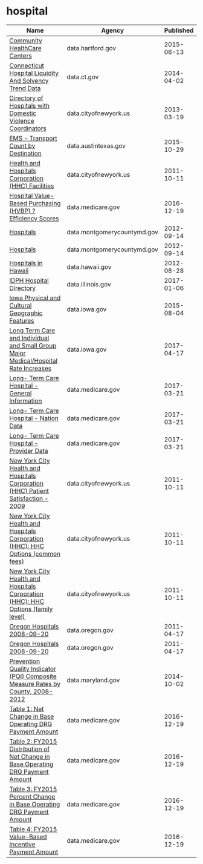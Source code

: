 # hospital

Name | Agency | Published
---- | ---- | ---------
[Community HealthCare Centers](../datasets/n9tp-i3k3.md) | data.hartford.gov | 2015-06-13
[Connecticut Hospital Liquidity And Solvency Trend Data](../datasets/m4iq-w9dy.md) | data.ct.gov | 2014-04-02
[Directory of Hospitals with Domestic Violence Coordinators](../datasets/22b5-sytd.md) | data.cityofnewyork.us | 2013-03-19
[EMS - Transport Count by Destination](../datasets/jtkc-5pgh.md) | data.austintexas.gov | 2015-10-29
[Health and Hospitals Corporation (HHC) Facilities](../datasets/f7b6-v6v3.md) | data.cityofnewyork.us | 2011-10-11
[Hospital Value-Based Purchasing (HVBP) ? Efficiency Scores](../datasets/su9h-3pvj.md) | data.medicare.gov | 2016-12-19
[Hospitals](../datasets/677d-kzp6.md) | data.montgomerycountymd.gov | 2012-09-14
[Hospitals](../datasets/677d-kzp6.md) | data.montgomerycountymd.gov | 2012-09-14
[Hospitals in Hawaii](../datasets/rwns-g4bn.md) | data.hawaii.gov | 2012-08-28
[IDPH Hospital Directory](../datasets/wsms-teqm.md) | data.illinois.gov | 2017-01-06
[Iowa Physical and Cultural Geographic Features](../datasets/uedc-2fk7.md) | data.iowa.gov | 2015-08-04
[Long Term Care and Individual and Small Group Major Medical/Hospital Rate Increases](../datasets/ew6f-atpq.md) | data.iowa.gov | 2017-04-17
[Long- Term Care Hospital - General Information](../datasets/azum-44iv.md) | data.medicare.gov | 2017-03-21
[Long- Term Care Hospital - Nation Data](../datasets/5zdx-ny2x.md) | data.medicare.gov | 2017-03-21
[Long- Term Care Hospital - Provider Data](../datasets/fp6g-2gsn.md) | data.medicare.gov | 2017-03-21
[New York City Health and Hospitals Corporation (HHC) Patient Satisfaction - 2009](../datasets/hi3x-y76v.md) | data.cityofnewyork.us | 2011-10-11
[New York City Health and Hospitals Corporation (HHC): HHC Options (common fees)](../datasets/3955-c36a.md) | data.cityofnewyork.us | 2011-10-11
[New York City Health and Hospitals Corporation (HHC): HHC Options (family level)](../datasets/32yu-maz2.md) | data.cityofnewyork.us | 2011-10-11
[Oregon Hospitals 2008-09-20](../datasets/s2vy-pvyp.md) | data.oregon.gov | 2011-04-17
[Oregon Hospitals 2008-09-20](../datasets/s2vy-pvyp.md) | data.oregon.gov | 2011-04-17
[Prevention Quality Indicator (PQI) Composite Measure Rates by County, 2008-2012](../datasets/8i54-c2wb.md) | data.maryland.gov | 2014-10-02
[Table 1: Net Change in Base Operating DRG Payment Amount](../datasets/5gv4-jwyv.md) | data.medicare.gov | 2016-12-19
[Table 2: FY2015 Distribution of Net Change in Base Operating DRG Payment Amount](../datasets/xrgf-x36b.md) | data.medicare.gov | 2016-12-19
[Table 3: FY2015 Percent Change in Base Operating DRG Payment Amount](../datasets/u625-zae7.md) | data.medicare.gov | 2016-12-19
[Table 4: FY2015 Value-Based Incentive Payment Amount](../datasets/vtqa-m4zn.md) | data.medicare.gov | 2016-12-19

